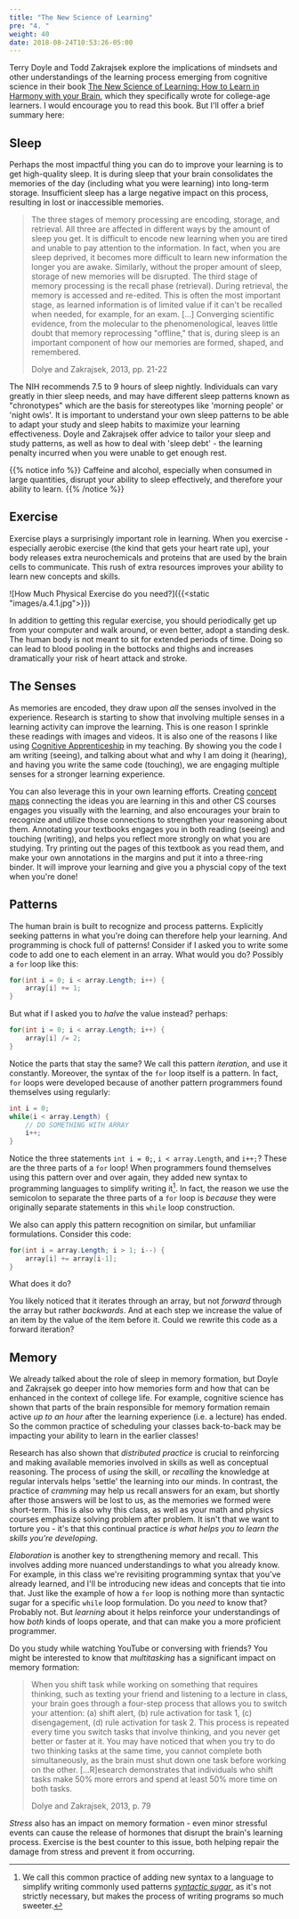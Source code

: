 ```yaml
---
title: "The New Science of Learning"
pre: "4. "
weight: 40
date: 2018-08-24T10:53:26-05:00
---
```


Terry Doyle and Todd Zakrajsek explore the implications of mindsets and other understandings of the learning process emerging from cognitive science in their book [The New Science of Learning: How to Learn in Harmony with your Brain](https://www.amazon.com/New-Science-Learning-Learn-Harmony/dp/1620360098), which they specifically wrote for college-age learners.  I would encourage you to read this book.  But I'll offer a brief summary here:

## Sleep
Perhaps the most impactful thing you can do to improve your learning is to get high-quality sleep. It is during sleep that your brain consolidates the memories of the day (including what you were learning) into long-term storage. Insufficient sleep has a large negative impact on this process, resulting in lost or inaccessible memories.

<blockquote>
The three stages of memory processing are encoding, storage, and retrieval.  All three are affected in different ways by the amount of sleep you get.  It is difficult to encode new learning when you are tired and unable to pay attention to the information.  In fact, when you are sleep deprived, it becomes more difficult to learn new information the longer you are awake.  Similarly, without the proper amount of sleep, storage of new memories will be disrupted. The third stage of memory processing is the recall phase (retrieval).  During retrieval, the memory is accessed and re-edited. This is often the most important stage, as learned information is of limited value if it can't be recalled when needed, for example, for an exam. [...] Converging scientific evidence, from the molecular to the phenomenological, leaves little doubt that memory reprocessing "offline," that is, during sleep is an important component of how our memories are formed, shaped, and remembered.

Dolye and Zakrajsek, 2013, pp. 21-22 
</blockquote>

The NIH recommends 7.5 to 9 hours of sleep nightly. Individuals can vary greatly in thier sleep needs, and may have different sleep patterns known as "chronotypes" which are the basis for stereotypes like 'morning people' or 'night owls'.  It is important to understand your own sleep patterns to be able to adapt your study and sleep habits to maximize your learning effectiveness.  Doyle and Zakrajsek offer advice to tailor your sleep and study patterns, as well as how to deal with 'sleep debt' - the learning penalty incurred when you were unable to get enough rest.

{{% notice info %}}
Caffeine and alcohol, especially when consumed in large quantities, disrupt your ability to sleep effectively, and therefore your ability to learn.
{{% /notice %}}

## Exercise 
Exercise plays a surprisingly important role in learning.  When you exercise - especially aerobic exercise (the kind that gets your heart rate up), your body releases extra neurochemicals and proteins that are used by the brain cells to communicate. This rush of extra resources improves your ability to learn new concepts and skills. 

![How Much Physical Exercise do you need?]({{<static "images/a.4.1.jpg">}})

In addition to getting this regular exercise, you should periodically get up from your computer and walk around, or even better, adopt a standing desk.  The human body is not meant to sit for extended periods of time. Doing so can lead to blood pooling in the bottocks and thighs and increases dramatically your risk of heart attack and stroke.

## The Senses
As memories are encoded, they draw upon _all_ the senses involved in the experience.  Research is starting to show that involving multiple senses in a learning activity can improve the learning.  This is one reason I sprinkle these readings with images and videos.  It is also one of the reasons I like using [Cognitive Apprenticeship](https://en.wikipedia.org/wiki/Cognitive_apprenticeship) in my teaching.  By showing you the code I am writing (seeing), and talking about what and why I am doing it (hearing), and having you write the same code (touching), we are engaging multiple senses for a stronger learning experience.

You can also leverage this in your own learning efforts.  Creating [concept maps](https://learningcenter.unc.edu/tips-and-tools/using-concept-maps/) connecting the ideas you are learning in this and other CS courses engages you visually with the learning, and also encourages your brain to recognize and utilize those connections to strengthen your reasoning about them.  Annotating your textbooks engages you in both reading (seeing) and touching (writing), and helps you reflect more strongly on what you are studying.  Try printing out the pages of this textbook as you read them, and make your own annotations in the margins and put it into a three-ring binder.  It will improve your learning and give you a physcial copy of the text when you're done!

## Patterns
The human brain is built to recognize and process patterns.  Explicitly seeking patterns in what you're doing can therefore help your learning.  And programming is chock full of patterns!  Consider if I asked you to write some code to add one to each element in an array.  What would you do?  Possibly a `for` loop like this:

```C#
for(int i = 0; i < array.Length; i++) {
    array[i] += 1;
}
```

But what if I asked you to _halve_ the value instead?  perhaps:

```C#
for(int i = 0; i < array.Length; i++) {
    array[i] /= 2;
}
```

Notice the parts that stay the same?  We call this pattern _iteration_, and use it constantly.  Moreover, the syntax of the `for` loop itself is a pattern.  In fact, `for` loops were developed because of another pattern programmers found themselves using regularly:

```C#
int i = 0;
while(i < array.Length) {
    // DO SOMETHING WITH ARRAY
    i++;
}
```

Notice the three statements `int i = 0;`, `i < array.Length`, and `i++;`?  These are the three parts of a `for` loop!  When programmers found themselves using this pattern over and over again, they added new syntax to programming languages to simplify writing it[^syntaticsugar].  In fact, the reason we use the semicolon to separate the three parts of a `for` loop is _because_ they were originally separate statements in this `while` loop construction.

[^syntaticsugar]: We call this common practice of adding new syntax to a language to simplify writing commonly used patterns [_syntactic sugar_](https://en.wikipedia.org/wiki/Syntactic_sugar), as it's not strictly necessary, but makes the process of writing programs so much sweeter.

We also can apply this pattern recognition on similar, but unfamiliar formulations.  Consider this code:

```C#
for(int i = array.Length; i > 1; i--) {
    array[i] += array[i-1];
}
```

What does it do?

You likely noticed that it iterates through an array, but not _forward_ through the array but rather _backwards_.  And at each step we increase the value of an item by the value of the item before it.  Could we rewrite this code as a forward iteration?

## Memory
We already talked about the role of sleep in memory formation, but Doyle and Zakrajsek go deeper into how memories form and how that can be enhanced in the context of college life. For example, cognitive science has shown that parts of the brain responsible for memory formation remain active _up to an hour_ after the learning experience (i.e. a lecture) has ended.  So the common practice of scheduling your classes back-to-back may be impacting your ability to learn in the earlier classes!

Research has also shown that _distributed practice_ is crucial to reinforcing and making available memories involved in skills as well as conceptual reasoning.  The process of _using_ the skill, or _recalling_ the knowledge at regular intervals helps 'settle' the learning into our minds.  In contrast, the practice of _cramming_ may help us recall answers for an exam, but shortly after those answers will be lost to us, as the memories we formed were short-term.  This is also why this class, as well as your math and physics courses emphasize solving problem after problem. It isn't that we want to torture you - it's that this continual practice _is what helps you to learn the skills you're developing_.

_Elaboration_ is another key to strengthening memory and recall.  This involves adding more nuanced understandings to what you already know.  For example, in this class we're revisiting programming syntax that you've already learned, and I'll be introducing new ideas and concepts that tie into that.  Just like the example of how a `for` loop is nothing more than syntactic sugar for a specific `while` loop formulation.  Do you _need_ to know that?  Probably not.  But _learning_ about it helps reinforce your understandings of how _both_ kinds of loops operate, and that can make you a more proficient programmer.

Do you study while watching YouTube or conversing with friends?  You might be interested to know that _multitasking_ has a significant impact on memory formation:

<blockquote>
When you shift task while working on something that requires thinking, such as texting your friend and listening to a lecture in class, your brain goes through a four-step process that allows you to switch your attention: (a) shift alert, (b) rule activation for task 1, (c) disengagement, (d) rule activation for task 2. This process is repeated every time you switch tasks that involve thinking, and you never get better or faster at it.  You may have noticed that when you try to do two thinking tasks at the same time, you cannot complete both simultaneously, as the brain must shut down one task before working on the other. [...R]esearch demonstrates that individuals who shift tasks make 50% more errors and spend at least 50% more time on both tasks.

Dolye and Zakrajsek, 2013, p. 79
</blockquote>

_Stress_ also has an impact on memory formation - even minor stressful events can cause the release of hormones that disrupt the brain's learning process.  Exercise is the best counter to this issue, both helping repair the damage from stress and prevent it from occurring.
